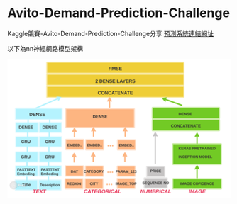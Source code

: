 # Avito-Demand-Prediction-Challenge
Kaggle競賽-Avito-Demand-Prediction-Challenge分享 
 [預測系統連結網址](http://103-quicksell.iii.wpj.tw:1337/ "去預測看看")

以下為nn神經網路模型架構

![image](https://github.com/c1021313/Avito-Demand-Prediction-Challenge/blob/master/img/my_nn_structure.png)
